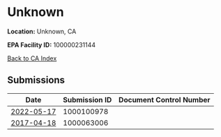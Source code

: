# Unknown

**Location:** Unknown, CA

**EPA Facility ID:** 100000231144

[Back to CA Index](../../index.md)

## Submissions

| Date | Submission ID | Document Control Number |
|------|--------------|-------------------------|
| [2022-05-17](submissions/1000100978.md) | 1000100978 |  |
| [2017-04-18](submissions/1000063006.md) | 1000063006 |  |
